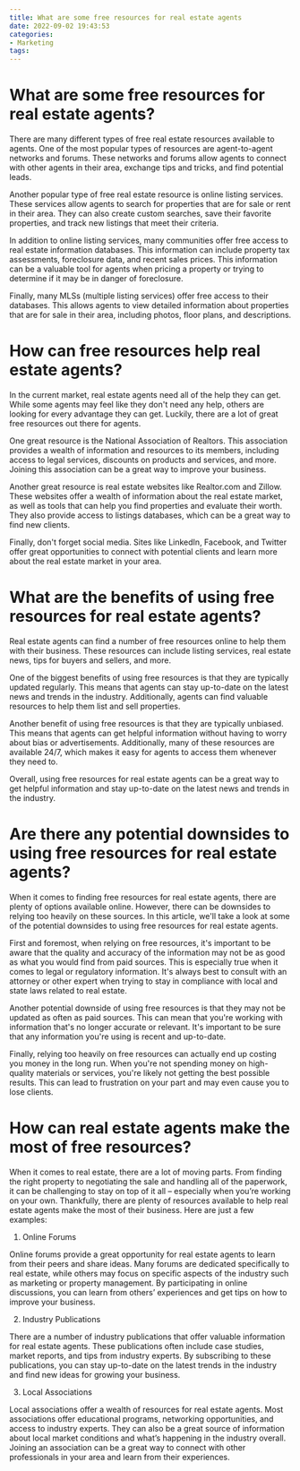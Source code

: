 ```yaml
---
title: What are some free resources for real estate agents
date: 2022-09-02 19:43:53
categories:
- Marketing
tags:
---
```



#  What are some free resources for real estate agents?

There are many different types of free real estate resources available to agents. One of the most popular types of resources are agent-to-agent networks and forums. These networks and forums allow agents to connect with other agents in their area, exchange tips and tricks, and find potential leads.

Another popular type of free real estate resource is online listing services. These services allow agents to search for properties that are for sale or rent in their area. They can also create custom searches, save their favorite properties, and track new listings that meet their criteria.

In addition to online listing services, many communities offer free access to real estate information databases. This information can include property tax assessments, foreclosure data, and recent sales prices. This information can be a valuable tool for agents when pricing a property or trying to determine if it may be in danger of foreclosure.

Finally, many MLSs (multiple listing services) offer free access to their databases. This allows agents to view detailed information about properties that are for sale in their area, including photos, floor plans, and descriptions.

#  How can free resources help real estate agents?

In the current market, real estate agents need all of the help they can get. While some agents may feel like they don't need any help, others are looking for every advantage they can get. Luckily, there are a lot of great free resources out there for agents.

One great resource is the National Association of Realtors. This association provides a wealth of information and resources to its members, including access to legal services, discounts on products and services, and more. Joining this association can be a great way to improve your business.

Another great resource is real estate websites like Realtor.com and Zillow. These websites offer a wealth of information about the real estate market, as well as tools that can help you find properties and evaluate their worth. They also provide access to listings databases, which can be a great way to find new clients.

Finally, don't forget social media. Sites like LinkedIn, Facebook, and Twitter offer great opportunities to connect with potential clients and learn more about the real estate market in your area.

#  What are the benefits of using free resources for real estate agents?

Real estate agents can find a number of free resources online to help them with their business. These resources can include listing services, real estate news, tips for buyers and sellers, and more.

One of the biggest benefits of using free resources is that they are typically updated regularly. This means that agents can stay up-to-date on the latest news and trends in the industry. Additionally, agents can find valuable resources to help them list and sell properties.

Another benefit of using free resources is that they are typically unbiased. This means that agents can get helpful information without having to worry about bias or advertisements. Additionally, many of these resources are available 24/7, which makes it easy for agents to access them whenever they need to.

Overall, using free resources for real estate agents can be a great way to get helpful information and stay up-to-date on the latest news and trends in the industry.

#  Are there any potential downsides to using free resources for real estate agents?

When it comes to finding free resources for real estate agents, there are plenty of options available online. However, there can be downsides to relying too heavily on these sources. In this article, we'll take a look at some of the potential downsides to using free resources for real estate agents.

First and foremost, when relying on free resources, it's important to be aware that the quality and accuracy of the information may not be as good as what you would find from paid sources. This is especially true when it comes to legal or regulatory information. It's always best to consult with an attorney or other expert when trying to stay in compliance with local and state laws related to real estate.

Another potential downside of using free resources is that they may not be updated as often as paid sources. This can mean that you're working with information that's no longer accurate or relevant. It's important to be sure that any information you're using is recent and up-to-date.

Finally, relying too heavily on free resources can actually end up costing you money in the long run. When you're not spending money on high-quality materials or services, you're likely not getting the best possible results. This can lead to frustration on your part and may even cause you to lose clients.

#  How can real estate agents make the most of free resources?

When it comes to real estate, there are a lot of moving parts. From finding the right property to negotiating the sale and handling all of the paperwork, it can be challenging to stay on top of it all – especially when you’re working on your own. Thankfully, there are plenty of resources available to help real estate agents make the most of their business. Here are just a few examples:

1. Online Forums

Online forums provide a great opportunity for real estate agents to learn from their peers and share ideas. Many forums are dedicated specifically to real estate, while others may focus on specific aspects of the industry such as marketing or property management. By participating in online discussions, you can learn from others’ experiences and get tips on how to improve your business.

2. Industry Publications

There are a number of industry publications that offer valuable information for real estate agents. These publications often include case studies, market reports, and tips from industry experts. By subscribing to these publications, you can stay up-to-date on the latest trends in the industry and find new ideas for growing your business.

3. Local Associations

Local associations offer a wealth of resources for real estate agents. Most associations offer educational programs, networking opportunities, and access to industry experts. They can also be a great source of information about local market conditions and what’s happening in the industry overall. Joining an association can be a great way to connect with other professionals in your area and learn from their experiences.